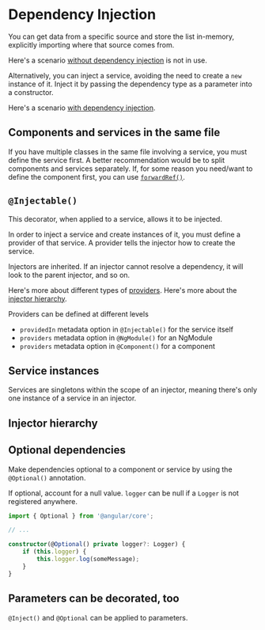# Dependency Injection

You can get data from a specific source and store the list in-memory, explicitly importing where that source comes from.

Here's a scenario [without dependency injection](without-dependency-injection) is not in use.

Alternatively, you can inject a service, avoiding the need to create a `new` instance of it.
Inject it by passing the dependency type as a parameter into a constructor.

Here's a scenario [with dependency injection](../directives/structural-directives/whats-with-the-asterisk).

## Components and services in the same file
If you have multiple classes in the same file involving a service, you must define the service first.
A better recommendation  would be to split components and services separately.
If, for some reason you need/want to define the component first, you can use [`forwardRef()`](https://blog.thoughtram.io/angular/2015/09/03/forward-references-in-angular-2.html).

## `@Injectable()`
This decorator, when applied to a service, allows it to be injected.

In order to inject a service and create instances of it, you must define a provider of that service.
A provider tells the injector how to create the service.

Injectors are inherited. 
If an injector cannot resolve a dependency, it will look to the  parent injector, and so on.

Here's more about different types of [providers](https://angular.io/guide/dependency-injection-providers).
Here's more about the [injector hierarchy](https://angular.io/guide/hierarchical-dependency-injection).

Providers can be defined at different levels
- `providedIn` metadata option in `@Injectable()` for the service itself
- `providers` metadata option in `@NgModule()` for an NgModule
- `providers` metadata option in `@Component()` for a component

## Service instances
Services are singletons within the scope of an injector, meaning there's only one instance of a service in an injector.

## Injector hierarchy


## Optional dependencies
Make dependencies optional to a component or service by using the `@Optional()` annotation.

If optional, account for a null value.
`logger` can be null if a `Logger` is not registered anywhere.
```ts
import { Optional } from '@angular/core';

// ...

constructor(@Optional() private logger?: Logger) {
    if (this.logger) {
        this.logger.log(someMessage);
    }
}
```

## Parameters can be decorated, too
`@Inject()` and `@Optional` can be applied to parameters.
